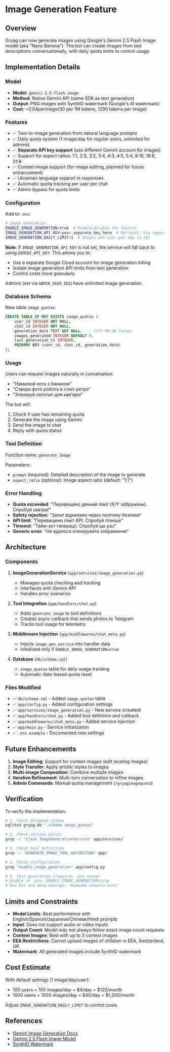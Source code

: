 # Image Generation Feature

## Overview

Gryag can now generate images using Google's Gemini 2.5 Flash Image model (aka "Nano Banana"). The bot can create images from text descriptions conversationally, with daily quota limits to control usage.

## Implementation Details

### Model
- **Model**: `gemini-2.5-flash-image`
- **Method**: Native Gemini API (same SDK as text generation)
- **Output**: PNG images with SynthID watermark (Google's AI watermark)
- **Cost**: ~$0.04 per image ($30 per 1M tokens, 1290 tokens per image)

### Features

- ✅ Text-to-image generation from natural language prompts
- ✅ Daily quota system (1 image/day for regular users, unlimited for admins)
- ✅ **Separate API key support** (use different Gemini account for images)
- ✅ Support for aspect ratios: 1:1, 2:3, 3:2, 3:4, 4:3, 4:5, 5:4, 9:16, 16:9, 21:9
- ✅ Context image support (for image editing, planned for future enhancement)
- ✅ Ukrainian language support in responses
- ✅ Automatic quota tracking per user per chat
- ✅ Admin bypass for quota limits

### Configuration

Add to `.env`:

```bash
# Image Generation
ENABLE_IMAGE_GENERATION=true  # Enable/disable the feature
IMAGE_GENERATION_API_KEY=your_separate_key_here  # Optional: Use separate account for images
IMAGE_GENERATION_DAILY_LIMIT=1  # Images per user per day (1-10)
```

**Note**: If `IMAGE_GENERATION_API_KEY` is not set, the service will fall back to using `GEMINI_API_KEY`. This allows you to:
- Use a separate Google Cloud account for image generation billing
- Isolate image generation API limits from text generation
- Control costs more granularly

Admins (set via `ADMIN_USER_IDS`) have unlimited image generation.

### Database Schema

New table `image_quotas`:

```sql
CREATE TABLE IF NOT EXISTS image_quotas (
    user_id INTEGER NOT NULL,
    chat_id INTEGER NOT NULL,
    generation_date TEXT NOT NULL,  -- YYYY-MM-DD format
    images_generated INTEGER DEFAULT 0,
    last_generation_ts INTEGER,
    PRIMARY KEY (user_id, chat_id, generation_date)
);
```

### Usage

Users can request images naturally in conversation:

- "Намалюй кота з бананом"
- "Створи фото робота в стилі ретро"
- "Згенеруй логотип для кав'ярні"

The bot will:
1. Check if user has remaining quota
2. Generate the image using Gemini
3. Send the image to chat
4. Reply with quota status

### Tool Definition

Function name: `generate_image`

Parameters:
- `prompt` (required): Detailed description of the image to generate
- `aspect_ratio` (optional): Image aspect ratio (default: "1:1")

### Error Handling

- **Quota exceeded**: "Перевищено денний ліміт (X/Y зображень). Спробуй завтра!"
- **Safety rejection**: "Запит відхилено через політику безпеки"
- **API limit**: "Перевищено ліміт API. Спробуй пізніше"
- **Timeout**: "Тайм-аут генерації. Спробуй ще раз"
- **Generic error**: "Не вдалося згенерувати зображення"

## Architecture

### Components

1. **ImageGenerationService** (`app/services/image_generation.py`)
   - Manages quota checking and tracking
   - Interfaces with Gemini API
   - Handles error scenarios

2. **Tool Integration** (`app/handlers/chat.py`)
   - Adds `generate_image` to tool definitions
   - Creates async callback that sends photos to Telegram
   - Tracks tool usage for telemetry

3. **Middleware Injection** (`app/middlewares/chat_meta.py`)
   - Injects `image_gen_service` into handler data
   - Initialized only if `ENABLE_IMAGE_GENERATION=true`

4. **Database** (`db/schema.sql`)
   - `image_quotas` table for daily usage tracking
   - Automatic date-based quota reset

### Files Modified

- ✅ `db/schema.sql` - Added `image_quotas` table
- ✅ `app/config.py` - Added configuration settings
- ✅ `app/services/image_generation.py` - New service (created)
- ✅ `app/handlers/chat.py` - Added tool definition and callback
- ✅ `app/middlewares/chat_meta.py` - Added service injection
- ✅ `app/main.py` - Service initialization
- ✅ `.env.example` - Documented new settings

## Future Enhancements

1. **Image Editing**: Support for context images (edit existing images)
2. **Style Transfer**: Apply artistic styles to images
3. **Multi-image Composition**: Combine multiple images
4. **Iterative Refinement**: Multi-turn conversation to refine images
5. **Admin Commands**: Manual quota management (`/gryagimagequota`)

## Verification

To verify the implementation:

```bash
# 1. Check database schema
sqlite3 gryag.db ".schema image_quotas"

# 2. Check service exists
grep -r "class ImageGenerationService" app/services/

# 3. Check tool definition
grep -r "GENERATE_IMAGE_TOOL_DEFINITION" app/

# 4. Check configuration
grep "enable_image_generation" app/config.py

# 5. Test generation (requires .env setup)
# Enable in .env: ENABLE_IMAGE_GENERATION=true
# Run bot and send message: "Намалюй синього кота"
```

## Limits and Constraints

- **Model Limits**: Best performance with English/Spanish/Japanese/Chinese/Hindi prompts
- **Input**: Does not support audio or video inputs
- **Output Count**: Model may not always follow exact image count requests
- **Context Images**: Best with up to 3 context images
- **EEA Restrictions**: Cannot upload images of children in EEA, Switzerland, UK
- **Watermark**: All generated images include SynthID watermark

## Cost Estimate

With default settings (1 image/day/user):
- 100 users = 100 images/day = $4/day = $120/month
- 1000 users = 1000 images/day = $40/day = $1,200/month

Adjust `IMAGE_GENERATION_DAILY_LIMIT` to control costs.

## References

- [Gemini Image Generation Docs](https://ai.google.dev/gemini-api/docs/image-generation)
- [Gemini 2.5 Flash Image Model](https://ai.google.dev/gemini-api/docs/models/gemini)
- [SynthID Watermark](https://ai.google.dev/responsible/docs/safeguards/synthid)
